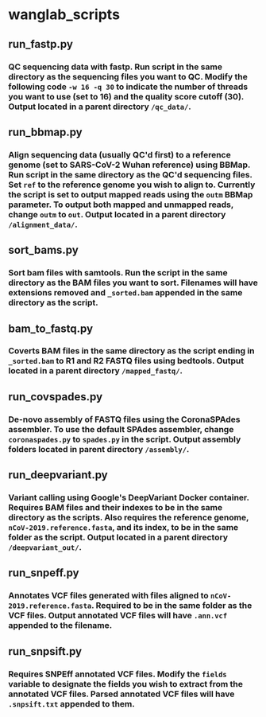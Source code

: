 # wanglab_scripts

## run_fastp.py
### QC sequencing data with fastp. Run script in the same directory as the sequencing files you want to QC. Modify the following code `-w 16 -q 30` to indicate the number of threads you want to use (set to 16) and the quality score cutoff (30). Output located in a parent directory `/qc_data/`.

## run_bbmap.py
### Align sequencing data (usually QC'd first) to a reference genome (set to SARS-CoV-2 Wuhan reference) using BBMap. Run script in the same directory as the QC'd sequencing files. Set `ref` to the reference genome you wish to align to. Currently the script is set to output mapped reads using the `outm` BBMap parameter. To output both mapped and unmapped reads, change `outm` to `out`. Output located in a parent directory `/alignment_data/`.

## sort_bams.py
### Sort bam files with samtools. Run the script in the same directory as the BAM files you want to sort. Filenames will have extensions removed and `_sorted.bam` appended in the same directory as the script. 

## bam_to_fastq.py
### Coverts BAM files in the same directory as the script ending in `_sorted.bam` to R1 and R2 FASTQ files using bedtools. Output located in a parent directory `/mapped_fastq/`.

## run_covspades.py
### De-novo assembly of FASTQ files using the CoronaSPAdes assembler. To use the default SPAdes assembler, change `coronaspades.py` to `spades.py` in the script. Output assembly folders located in parent directory `/assembly/`.

## run_deepvariant.py
### Variant calling using Google's DeepVariant Docker container. Requires BAM files and their indexes to be in the same directory as the scripts. Also requires the reference genome, `nCoV-2019.reference.fasta`, and its index, to be in the same folder as the script. Output located in a parent directory `/deepvariant_out/`.

## run_snpeff.py
### Annotates VCF files generated with files aligned to `nCoV-2019.reference.fasta`. Required to be in the same folder as the VCF files. Output annotated VCF files will have `.ann.vcf` appended to the filename. 

## run_snpsift.py
### Requires SNPEff annotated VCF files. Modify the `fields` variable to designate the fields you wish to extract from the annotated VCF files. Parsed annotated VCF files will have `.snpsift.txt` appended to them. 
